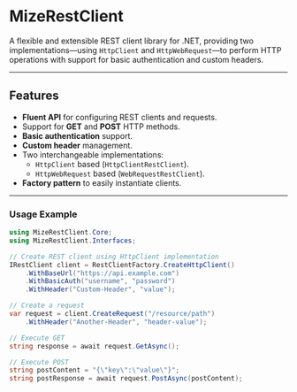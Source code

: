 # MizeRestClient

A flexible and extensible REST client library for .NET, providing two implementations—using `HttpClient` and `HttpWebRequest`—to perform HTTP operations with support for basic authentication and custom headers.

---

## Features

- **Fluent API** for configuring REST clients and requests.
- Support for **GET** and **POST** HTTP methods.
- **Basic authentication** support.
- **Custom header** management.
- Two interchangeable implementations:
  - `HttpClient` based (`HttpClientRestClient`).
  - `HttpWebRequest` based (`WebRequestRestClient`).
- **Factory pattern** to easily instantiate clients.

---


### Usage Example

```csharp
using MizeRestClient.Core;
using MizeRestClient.Interfaces;

// Create REST client using HttpClient implementation
IRestClient client = RestClientFactory.CreateHttpClient()
    .WithBaseUrl("https://api.example.com")
    .WithBasicAuth("username", "password")
    .WithHeader("Custom-Header", "value");

// Create a request
var request = client.CreateRequest("/resource/path")
    .WithHeader("Another-Header", "header-value");

// Execute GET
string response = await request.GetAsync();

// Execute POST
string postContent = "{\"key\":\"value\"}";
string postResponse = await request.PostAsync(postContent);
